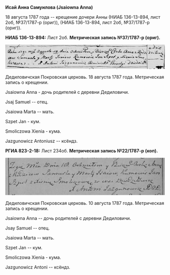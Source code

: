 **Исай Анна Самуилова (Jsaiowna Anna)**

18 августа 1787 года -- крещение дочери Анны (НИАБ 136-13-894, лист 2об,
№37/1787-р (ориг)), (НИАБ 136-13-894, лист 2об, №37/1787-р (ориг)).

**НИАБ 136-13-894:** Лист 2об. **Метрическая запись №37/1787-р (ориг).**

![](./media/f7ae3c67703bdb86f2a95a739bf75dbde2227b02.png)

Дедиловичская Покровская церковь. 18 августа 1787 года. Метрическая
запись о крещении.

Jsaiowna Anna - дочь родителей с деревни Дедиловичи.

Jsaj Samuel -- отец.

Jsaiowa Marta -- мать.

Szpet Jan - кум.

Smoliczowa Xienia - кума.

Jazgunowicz Antoniusz -- ксёндз.

**РГИА 823-2-18:** Лист 234об. **Метрическая запись №22/1787-р (коп).**

![](./media/6cccf021b3f190fe03712918062c4225c2cb77f3.png)

Дедиловичская Покровская церковь. 10 августа 1787 года. Метрическая
запись о крещении.

Jsaiowna Anna -- дочь родителей с деревни Дедиловичи.

Jsay Samuel -- отец.

Jsaiowa Marta -- мать.

Szpet Jan -- кум.

Smoliczowa Xienia - кума.

Jazgunowicz Antoni -- ксёндз.
